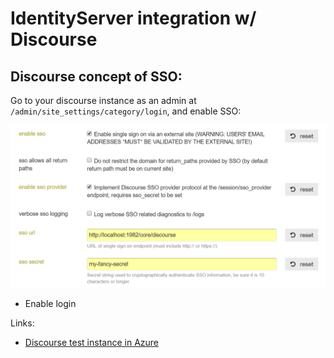 # IdentityServer integration w/ Discourse

## Discourse concept of SSO:
Go to your discourse instance as an admin at `/admin/site_settings/category/login`, and enable SSO:

![/images/discourse_sso_setup.png](/images/discourse_sso_setup.png)

- Enable login

Links:
* [Discourse test instance in Azure](http://discourse-test.westeurope.cloudapp.azure.com/)

